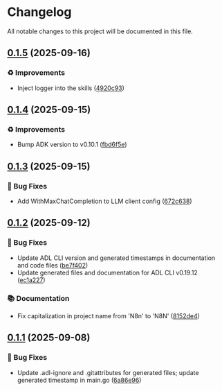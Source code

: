 # Changelog

All notable changes to this project will be documented in this file.

## [0.1.5](https://github.com/inference-gateway/n8n-agent/compare/v0.1.4...v0.1.5) (2025-09-16)

### ♻️ Improvements

* Inject logger into the skills ([4920c93](https://github.com/inference-gateway/n8n-agent/commit/4920c93e6fd9c2c03f2effc8db3044bc688ab014))

## [0.1.4](https://github.com/inference-gateway/n8n-agent/compare/v0.1.3...v0.1.4) (2025-09-15)

### ♻️ Improvements

* Bump ADK version to v0.10.1 ([fbd6f5e](https://github.com/inference-gateway/n8n-agent/commit/fbd6f5e47406d369425d86f5d6044c3b29384db3))

## [0.1.3](https://github.com/inference-gateway/n8n-agent/compare/v0.1.2...v0.1.3) (2025-09-15)

### 🐛 Bug Fixes

* Add WithMaxChatCompletion to LLM client config ([672c638](https://github.com/inference-gateway/n8n-agent/commit/672c63882fb0d3f319e8f3e3db9159f373e9e68a))

## [0.1.2](https://github.com/inference-gateway/n8n-agent/compare/v0.1.1...v0.1.2) (2025-09-12)

### 🐛 Bug Fixes

* Update ADL CLI version and generated timestamps in documentation and code files ([be7f402](https://github.com/inference-gateway/n8n-agent/commit/be7f402280c3b5492c6bac68f69b966cf45d512c))
* Update generated files and documentation for ADL CLI v0.19.12 ([ec1a227](https://github.com/inference-gateway/n8n-agent/commit/ec1a227a38d4496742290f150a6a8ec4da14a7f9))

### 📚 Documentation

* Fix capitalization in project name from 'N8n' to 'N8N' ([8152de4](https://github.com/inference-gateway/n8n-agent/commit/8152de4b1d6b70895dd5ee24389c5775511ba4fb))

## [0.1.1](https://github.com/inference-gateway/n8n-agent/compare/v0.1.0...v0.1.1) (2025-09-08)

### 🐛 Bug Fixes

* Update .adl-ignore and .gitattributes for generated files; update generated timestamp in main.go ([6a86e96](https://github.com/inference-gateway/n8n-agent/commit/6a86e967f26b694d3cfdd916804b1732efbba431))
